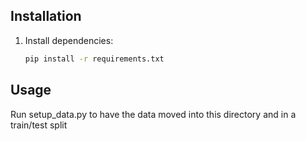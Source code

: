 ## Installation

1. Install dependencies:
    ```bash
    pip install -r requirements.txt
    ```

## Usage

Run setup_data.py to have the data moved into this directory and in a train/test split
